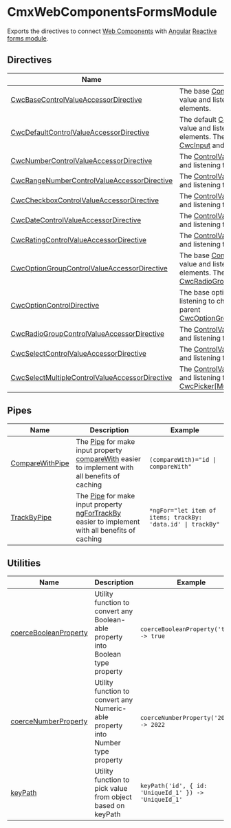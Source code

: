 # CmxWebComponentsFormsModule

Exports the directives to connect [Web Components](https://cemex.design/) with [Angular](https://angular.io/) [Reactive forms module](https://angular.io/api/forms/ReactiveFormsModule).

## Directives

| Name                                                                                                                   | Description                                                                                                                                                                                                                                                                                                                |
| ---------------------------------------------------------------------------------------------------------------------- | -------------------------------------------------------------------------------------------------------------------------------------------------------------------------------------------------------------------------------------------------------------------------------------------------------------------------- |
| [CwcBaseControlValueAccessorDirective](./directives/cwc-base-control-value-accessor.directive.md)                      | The base [ControlValueAccessor](https://angular.io/api/forms/ControlValueAccessor) for writing a value and listening to changes on input elements.                                                                                                                                                                         |
| [CwcDefaultControlValueAccessorDirective](./directives/cwc-default-control-value-accessor.directive.md)                | The default [ControlValueAccessor](https://angular.io/api/forms/ControlValueAccessor) for writing a value and listening to changes on input elements. The accessor is used by the [CwcInput](https://cemex.design/components/input-fields) and [CwcTextarea](https://cemex.design/components/textarea).                    |
| [CwcNumberControlValueAccessorDirective](./directives/cwc-number-control-value-accessor.directive.md)                  | The [ControlValueAccessor](https://angular.io/api/forms/ControlValueAccessor) for writing a value and listening to changes on [CwcInputNumber](https://cemex.design/components/numeric-input)                                                                                                                              |
| [CwcRangeNumberControlValueAccessorDirective](./directives/cwc-range-number-control-value-accessor.directive.md)       | The [ControlValueAccessor](https://angular.io/api/forms/ControlValueAccessor) for writing a value and listening to changes on [CwcNumericFilter](https://cemex.design/components/numeric-filter)                                                                                                                           |
| [CwcCheckboxControlValueAccessorDirective](./directives/cwc-checkbox-control-value-accessor.directive.md)              | The [ControlValueAccessor](https://angular.io/api/forms/ControlValueAccessor) for writing a value and listening to changes on [CwcCheckbox](https://cemex.design/components/selection-checkbox)                                                                                                                            |
| [CwcDateControlValueAccessorDirective](./directives/cwc-date-control-value-accessor.directive.md)                      | The [ControlValueAccessor](https://angular.io/api/forms/ControlValueAccessor) for writing a value and listening to changes on [CwcDatePicker](https://cemex.design/components/date-picker)                                                                                                                                 |
| [CwcRatingControlValueAccessorDirective](./directives/cwc-rating-control-value-accessor.directive.md)                  | The [ControlValueAccessor](https://angular.io/api/forms/ControlValueAccessor) for writing a value and listening to changes on [CwcRater](https://cemex.design/components/rater)                                                                                                                                            |
| [CwcOptionGroupControlValueAccessorDirective](./directives/cwc-option-group-control-value-accessor.directive.md)       | The base [ControlValueAccessor](https://angular.io/api/forms/ControlValueAccessor) for writing a value and listening to changes on on input elements. The accessor is used by the [CwcRadioGroup](https://cemex.design/components/selection-radio-button) and [CwcPicker](https://cemex.design/components/select-dropdown) |
| [CwcOptionControlDirective](./directives/cwc-option-control.directive.md)                                              | The base option control for writing a value, listening to changes and communicate with parent [CwcOptionGroupControlValueAccessorDirective](./directives/cwc-option-group-control-value-accessor.directive.md)                                                                                                             |
| [CwcRadioGroupControlValueAccessorDirective](./directives/cwc-radio-group-control-value-accessor.directive.md)         | The [ControlValueAccessor](https://angular.io/api/forms/ControlValueAccessor) for writing a value and listening to changes on on [CwcRadioGroup](https://cemex.design/components/selection-radio-button)                                                                                                                   |
| [CwcSelectControlValueAccessorDirective](./directives/cwc-select-control-value-accessor.directive.md)                  | The [ControlValueAccessor](https://angular.io/api/forms/ControlValueAccessor) for writing a value and listening to changes on on [CwcPicker](https://cemex.design/components/select-dropdown)                                                                                                                              |
| [CwcSelectMultipleControlValueAccessorDirective](./directives/cwc-select-multiple-control-value-accessor.directive.md) | The [ControlValueAccessor](https://angular.io/api/forms/ControlValueAccessor) for writing a value and listening to changes on on [CwcPicker[Multiple]](https://cemex.design/components/select-dropdown)                                                                                                                    |

## Pipes

| Name                                            | Description                                                                                                                                                                            | Example                                                |
| ----------------------------------------------- | -------------------------------------------------------------------------------------------------------------------------------------------------------------------------------------- | ------------------------------------------------------ |
| [CompareWithPipe](./pipes/compare-with.pipe.ts) | The [Pipe](https://angular.io/api/core/Pipe) for make input property [compareWith](https://angular.io/api/forms/) easier to implement with all benefits of caching                     | `(compareWith)="id \| compareWith"`                    |
| [TrackByPipe](./pipes/track-by.pipe.ts)         | The [Pipe](https://angular.io/api/core/Pipe) for make input property [ngForTrackBy](https://angular.io/api/common/NgForOf#properties) easier to implement with all benefits of caching | `*ngFor="let item of items; trackBy: 'data.id' \| trackBy"` |

## Utilities

| Name                                                        | Description                                                                      | Example                                               |
| ----------------------------------------------------------- | -------------------------------------------------------------------------------- | ----------------------------------------------------- |
| [coerceBooleanProperty](./utils/coerce-boolean-property.ts) | Utility function to convert any Boolean-able property into Boolean type property | `coerceBooleanProperty('true') -> true`               |
| [coerceNumberProperty](./utils/coerce-number-property.ts)   | Utility function to convert any Numeric-able property into Number type property  | `coerceNumberProperty('2022') -> 2022`                |
| [keyPath](./utils/coerce-number-property.ts)                | Utility function to pick value from object based on keyPath                      | `keyPath('id', { id: 'UniqueId_1' }) -> 'UniqueId_1'` |
